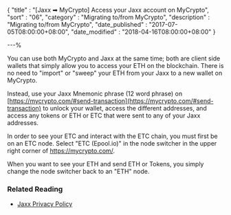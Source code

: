 {
"title"       : "[Jaxx ➡ MyCrypto] Access your Jaxx account on MyCrypto",
"sort"        : "06",
"category"    : "Migrating to/from MyCrypto",
"description" : "Migrating to/from MyCrypto",
"date_published" : "2017-07-05T08:00:00+08:00",
"date_modified"  : "2018-04-16T08:00:00+08:00"
}

---%


You can use both MyCrypto and Jaxx at the same time; both are client side wallets that simply allow you to access your ETH on the blockchain. There is no need to "import" or "sweep" your ETH from your Jaxx to a new wallet on MyCrypto.

Instead, use your Jaxx Mnemonic phrase (12 word phrase) on [https://mycrypto.com/#send-transaction](https://mycrypto.com/#send-transaction) to unlock your wallet, access the different addresses, and access any tokens or ETH or ETC that were sent to any of your Jaxx addresses.


In order to see your ETC and interact with the ETC chain, you must first be on an ETC node. Select "ETC (Epool.io)" in the node switcher in the upper right corner of https://mycrypto.com/.

When you want to see your ETH and send ETH or Tokens, you simply change the node switcher back to an "ETH" node.

###  Related Reading

*  [Jaxx Privacy Policy](https://jaxx.io/legal.html#privacyPolicy)
